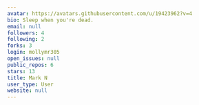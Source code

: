 ```yaml
---
avatar: https://avatars.githubusercontent.com/u/19423962?v=4
bio: Sleep when you're dead.
email: null
followers: 4
following: 2
forks: 3
login: mollymr305
open_issues: null
public_repos: 6
stars: 13
title: Mark N
user_type: User
website: null
---
```

